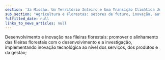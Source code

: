 ```yaml
---
section: '3a Missão: Um Território Inteiro e Uma Transição Climática Justa'
sub_section: "Agricultura e Florestas: setores de futuro, inovação, autonomia e investimento"
fulfilled_date: null
links_to_news_articles: null
---
```


Desenvolvimento e inovação nas fileiras florestais: promover o alinhamento das fileiras florestais com o desenvolvimento e a investigação, implementando inovação tecnológica ao nível dos serviços, dos produtos e da gestão;